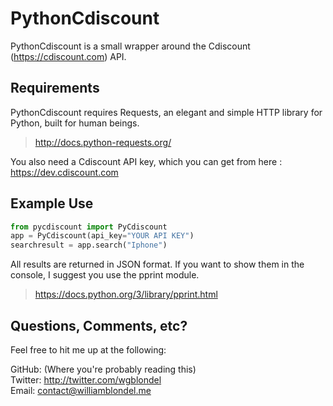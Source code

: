 # PythonCdiscount
PythonCdiscount is a small wrapper around the Cdiscount (https://cdiscount.com) API.

## Requirements
PythonCdiscount requires Requests, an elegant and simple HTTP library for Python, built for human beings.

> http://docs.python-requests.org/

You also need a Cdiscount API key, which you can get from here : https://dev.cdiscount.com

## Example Use
```python
from pycdiscount import PyCdiscount
app = PyCdiscount(api_key="YOUR API KEY")
searchresult = app.search("Iphone")
```

All results are returned in JSON format.
If you want to show them in the console, I suggest you use the pprint module.

> https://docs.python.org/3/library/pprint.html

## Questions, Comments, etc?
Feel free to hit me up at the following:

GitHub: (Where you're probably reading this) <br/>
Twitter: http://twitter.com/wgblondel <br/>
Email: contact@williamblondel.me
